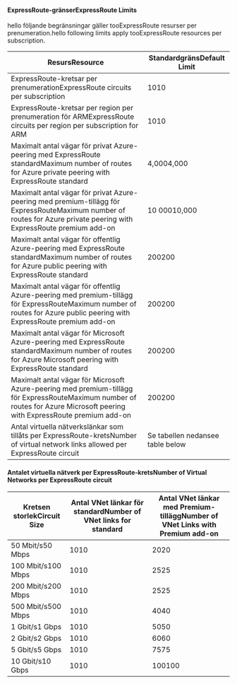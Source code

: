 #### <a name="expressroute-limits"></a><span data-ttu-id="5923a-101">ExpressRoute-gränser</span><span class="sxs-lookup"><span data-stu-id="5923a-101">ExpressRoute Limits</span></span>
<span data-ttu-id="5923a-102">hello följande begränsningar gäller tooExpressRoute resurser per prenumeration.</span><span class="sxs-lookup"><span data-stu-id="5923a-102">hello following limits apply tooExpressRoute resources per subscription.</span></span>

| <span data-ttu-id="5923a-103">Resurs</span><span class="sxs-lookup"><span data-stu-id="5923a-103">Resource</span></span> | <span data-ttu-id="5923a-104">Standardgräns</span><span class="sxs-lookup"><span data-stu-id="5923a-104">Default Limit</span></span> |
| --- | --- |
| <span data-ttu-id="5923a-105">ExpressRoute-kretsar per prenumeration</span><span class="sxs-lookup"><span data-stu-id="5923a-105">ExpressRoute circuits per subscription</span></span> |<span data-ttu-id="5923a-106">10</span><span class="sxs-lookup"><span data-stu-id="5923a-106">10</span></span> |
| <span data-ttu-id="5923a-107">ExpressRoute-kretsar per region per prenumeration för ARM</span><span class="sxs-lookup"><span data-stu-id="5923a-107">ExpressRoute circuits per region per subscription for ARM</span></span> |<span data-ttu-id="5923a-108">10</span><span class="sxs-lookup"><span data-stu-id="5923a-108">10</span></span> |
| <span data-ttu-id="5923a-109">Maximalt antal vägar för privat Azure-peering med ExpressRoute standard</span><span class="sxs-lookup"><span data-stu-id="5923a-109">Maximum number of routes for Azure private peering with ExpressRoute standard</span></span> |<span data-ttu-id="5923a-110">4,000</span><span class="sxs-lookup"><span data-stu-id="5923a-110">4,000</span></span> |
| <span data-ttu-id="5923a-111">Maximalt antal vägar för privat Azure-peering med premium-tillägg för ExpressRoute</span><span class="sxs-lookup"><span data-stu-id="5923a-111">Maximum number of routes for Azure private peering with ExpressRoute premium add-on</span></span> |<span data-ttu-id="5923a-112">10 000</span><span class="sxs-lookup"><span data-stu-id="5923a-112">10,000</span></span> |
| <span data-ttu-id="5923a-113">Maximalt antal vägar för offentlig Azure-peering med ExpressRoute standard</span><span class="sxs-lookup"><span data-stu-id="5923a-113">Maximum number of routes for Azure public peering with ExpressRoute standard</span></span> |<span data-ttu-id="5923a-114">200</span><span class="sxs-lookup"><span data-stu-id="5923a-114">200</span></span> |
| <span data-ttu-id="5923a-115">Maximalt antal vägar för offentlig Azure-peering med premium-tillägg för ExpressRoute</span><span class="sxs-lookup"><span data-stu-id="5923a-115">Maximum number of routes for Azure public peering with ExpressRoute premium add-on</span></span> |<span data-ttu-id="5923a-116">200</span><span class="sxs-lookup"><span data-stu-id="5923a-116">200</span></span> |
| <span data-ttu-id="5923a-117">Maximalt antal vägar för Microsoft Azure-peering med ExpressRoute standard</span><span class="sxs-lookup"><span data-stu-id="5923a-117">Maximum number of routes for Azure Microsoft peering with ExpressRoute standard</span></span> |<span data-ttu-id="5923a-118">200</span><span class="sxs-lookup"><span data-stu-id="5923a-118">200</span></span> |
| <span data-ttu-id="5923a-119">Maximalt antal vägar för Microsoft Azure-peering med premium-tillägg för ExpressRoute</span><span class="sxs-lookup"><span data-stu-id="5923a-119">Maximum number of routes for Azure Microsoft peering with ExpressRoute premium add-on</span></span> |<span data-ttu-id="5923a-120">200</span><span class="sxs-lookup"><span data-stu-id="5923a-120">200</span></span> |
| <span data-ttu-id="5923a-121">Antal virtuella nätverkslänkar som tillåts per ExpressRoute-krets</span><span class="sxs-lookup"><span data-stu-id="5923a-121">Number of virtual network links allowed per ExpressRoute circuit</span></span> |<span data-ttu-id="5923a-122">Se tabellen nedan</span><span class="sxs-lookup"><span data-stu-id="5923a-122">see table below</span></span> |

#### <a name="number-of-virtual-networks-per-expressroute-circuit"></a><span data-ttu-id="5923a-123">Antalet virtuella nätverk per ExpressRoute-krets</span><span class="sxs-lookup"><span data-stu-id="5923a-123">Number of Virtual Networks per ExpressRoute circuit</span></span>
| <span data-ttu-id="5923a-124">**Kretsen storlek**</span><span class="sxs-lookup"><span data-stu-id="5923a-124">**Circuit Size**</span></span> | <span data-ttu-id="5923a-125">**Antal VNet länkar för standard**</span><span class="sxs-lookup"><span data-stu-id="5923a-125">**Number of VNet links for standard**</span></span> | <span data-ttu-id="5923a-126">**Antal VNet länkar med Premium-tillägg**</span><span class="sxs-lookup"><span data-stu-id="5923a-126">**Number of VNet Links with Premium add-on**</span></span> |
| --- | --- | --- |
| <span data-ttu-id="5923a-127">50 Mbit/s</span><span class="sxs-lookup"><span data-stu-id="5923a-127">50 Mbps</span></span> |<span data-ttu-id="5923a-128">10</span><span class="sxs-lookup"><span data-stu-id="5923a-128">10</span></span> |<span data-ttu-id="5923a-129">20</span><span class="sxs-lookup"><span data-stu-id="5923a-129">20</span></span> |
| <span data-ttu-id="5923a-130">100 Mbit/s</span><span class="sxs-lookup"><span data-stu-id="5923a-130">100 Mbps</span></span> |<span data-ttu-id="5923a-131">10</span><span class="sxs-lookup"><span data-stu-id="5923a-131">10</span></span> |<span data-ttu-id="5923a-132">25</span><span class="sxs-lookup"><span data-stu-id="5923a-132">25</span></span> |
| <span data-ttu-id="5923a-133">200 Mbit/s</span><span class="sxs-lookup"><span data-stu-id="5923a-133">200 Mbps</span></span> |<span data-ttu-id="5923a-134">10</span><span class="sxs-lookup"><span data-stu-id="5923a-134">10</span></span> |<span data-ttu-id="5923a-135">25</span><span class="sxs-lookup"><span data-stu-id="5923a-135">25</span></span> |
| <span data-ttu-id="5923a-136">500 Mbit/s</span><span class="sxs-lookup"><span data-stu-id="5923a-136">500 Mbps</span></span> |<span data-ttu-id="5923a-137">10</span><span class="sxs-lookup"><span data-stu-id="5923a-137">10</span></span> |<span data-ttu-id="5923a-138">40</span><span class="sxs-lookup"><span data-stu-id="5923a-138">40</span></span> |
| <span data-ttu-id="5923a-139">1 Gbit/s</span><span class="sxs-lookup"><span data-stu-id="5923a-139">1 Gbps</span></span> |<span data-ttu-id="5923a-140">10</span><span class="sxs-lookup"><span data-stu-id="5923a-140">10</span></span> |<span data-ttu-id="5923a-141">50</span><span class="sxs-lookup"><span data-stu-id="5923a-141">50</span></span> |
| <span data-ttu-id="5923a-142">2 Gbit/s</span><span class="sxs-lookup"><span data-stu-id="5923a-142">2 Gbps</span></span> |<span data-ttu-id="5923a-143">10</span><span class="sxs-lookup"><span data-stu-id="5923a-143">10</span></span> |<span data-ttu-id="5923a-144">60</span><span class="sxs-lookup"><span data-stu-id="5923a-144">60</span></span> |
| <span data-ttu-id="5923a-145">5 Gbit/s</span><span class="sxs-lookup"><span data-stu-id="5923a-145">5 Gbps</span></span> |<span data-ttu-id="5923a-146">10</span><span class="sxs-lookup"><span data-stu-id="5923a-146">10</span></span> |<span data-ttu-id="5923a-147">75</span><span class="sxs-lookup"><span data-stu-id="5923a-147">75</span></span> |
| <span data-ttu-id="5923a-148">10 Gbit/s</span><span class="sxs-lookup"><span data-stu-id="5923a-148">10 Gbps</span></span> |<span data-ttu-id="5923a-149">10</span><span class="sxs-lookup"><span data-stu-id="5923a-149">10</span></span> |<span data-ttu-id="5923a-150">100</span><span class="sxs-lookup"><span data-stu-id="5923a-150">100</span></span> |

